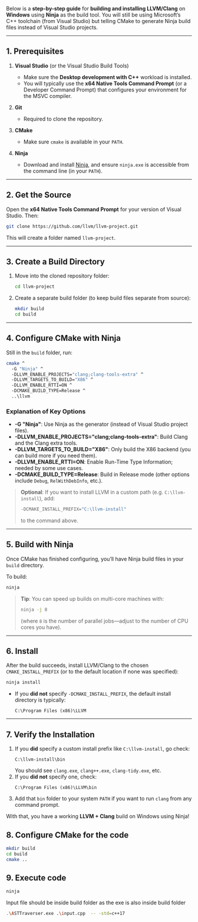 Below is a **step-by-step guide** for **building and installing LLVM/Clang** on **Windows** using **Ninja** as the build tool. You will still be using Microsoft’s C++ toolchain (from Visual Studio) but telling CMake to generate Ninja build files instead of Visual Studio projects.

---

## 1. Prerequisites

1. **Visual Studio** (or the Visual Studio Build Tools)  
   - Make sure the **Desktop development with C++** workload is installed.  
   - You will typically use the **x64 Native Tools Command Prompt** (or a Developer Command Prompt) that configures your environment for the MSVC compiler.

2. **Git**  
   - Required to clone the repository.

3. **CMake**  
   - Make sure `cmake` is available in your `PATH`.

4. **Ninja**  
   - Download and install [Ninja](https://ninja-build.org/), and ensure `ninja.exe` is accessible from the command line (in your `PATH`).

---

## 2. Get the Source

Open the **x64 Native Tools Command Prompt** for your version of Visual Studio. Then:

```bash
git clone https://github.com/llvm/llvm-project.git
```

This will create a folder named `llvm-project`.

---

## 3. Create a Build Directory

1. Move into the cloned repository folder:
   ```bash
   cd llvm-project
   ```
2. Create a separate build folder (to keep build files separate from source):
   ```bash
   mkdir build
   cd build
   ```

---

## 4. Configure CMake with Ninja

Still in the `build` folder, run:

```bash
cmake ^
  -G "Ninja" ^
  -DLLVM_ENABLE_PROJECTS="clang;clang-tools-extra" ^
  -DLLVM_TARGETS_TO_BUILD="X86" ^
  -DLLVM_ENABLE_RTTI=ON ^
  -DCMAKE_BUILD_TYPE=Release ^
  ..\llvm
```

### Explanation of Key Options

- **-G "Ninja"**: Use Ninja as the generator (instead of Visual Studio project files).  
- **-DLLVM_ENABLE_PROJECTS="clang;clang-tools-extra"**: Build Clang and the Clang extra tools.  
- **-DLLVM_TARGETS_TO_BUILD="X86"**: Only build the X86 backend (you can build more if you need them).  
- **-DLLVM_ENABLE_RTTI=ON**: Enable Run-Time Type Information; needed by some use cases.  
- **-DCMAKE_BUILD_TYPE=Release**: Build in Release mode (other options include `Debug`, `RelWithDebInfo`, etc.).  

> **Optional**: If you want to install LLVM in a custom path (e.g. `C:\llvm-install`), add:
> ```bash
> -DCMAKE_INSTALL_PREFIX="C:\llvm-install"
> ```
> to the command above.

---

## 5. Build with Ninja

Once CMake has finished configuring, you’ll have Ninja build files in your `build` directory.

To build:

```bash
ninja
```

> **Tip**: You can speed up builds on multi-core machines with:
> ```bash
> ninja -j 8
> ```
> (where `8` is the number of parallel jobs—adjust to the number of CPU cores you have).

---

## 6. Install

After the build succeeds, install LLVM/Clang to the chosen `CMAKE_INSTALL_PREFIX` (or to the default location if none was specified):

```bash
ninja install
```

- If you **did not** specify `-DCMAKE_INSTALL_PREFIX`, the default install directory is typically:
  ```
  C:\Program Files (x86)\LLVM
  ```

---

## 7. Verify the Installation

1. If you **did** specify a custom install prefix like `C:\llvm-install`, go check:
   ```
   C:\llvm-install\bin
   ```
   You should see `clang.exe`, `clang++.exe`, `clang-tidy.exe`, etc.
2. If you **did not** specify one, check:
   ```
   C:\Program Files (x86)\LLVM\bin
   ```
3. Add that `bin` folder to your system `PATH` if you want to run `clang` from any command prompt.

With that, you have a working **LLVM + Clang** build on Windows using Ninja!

## 8. Configure CMake for the code

```bash
mkdir build
cd build
cmake ..
```

## 9. Execute code
```bash
ninja
```

Input file should be inside build folder as the exe is also inside build folder

```bash
.\ASTTraverser.exe .\input.cpp  -- -std=c++17
```